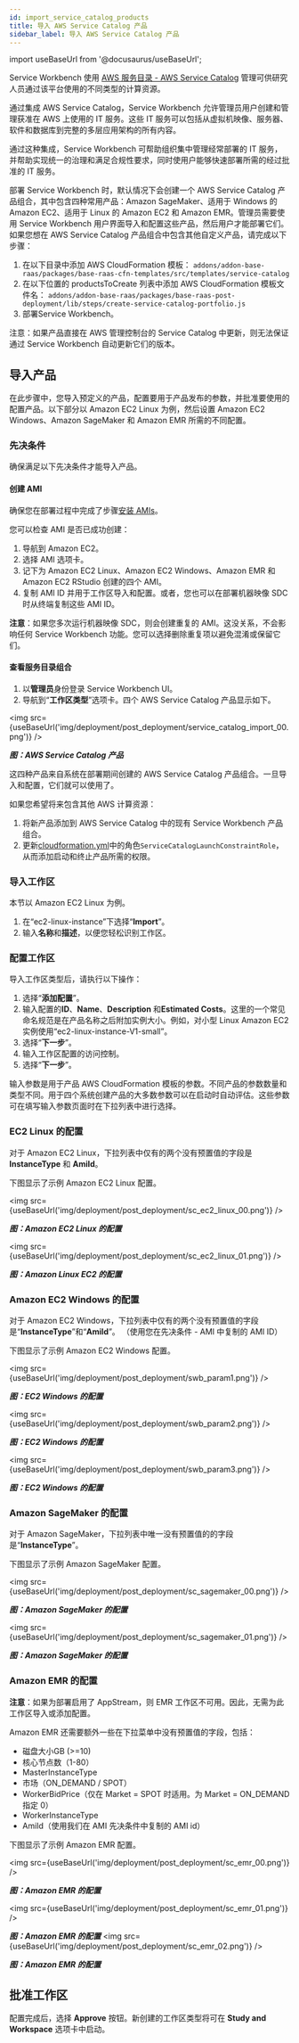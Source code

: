 ```yaml
---
id: import_service_catalog_products
title: 导入 AWS Service Catalog 产品
sidebar_label: 导入 AWS Service Catalog 产品
---
```


import useBaseUrl from '@docusaurus/useBaseUrl';

Service Workbench 使用 [AWS 服务目录 - AWS Service Catalog](https://aws.amazon.com/servicecatalog/?aws-service-catalog.sort-by=item.additionalFields.createdDate&aws-service-catalog.sort-order=desc)
管理可供研究人员通过该平台使用的不同类型的计算资源。

通过集成 AWS Service Catalog，Service Workbench 允许管理员用户创建和管理获准在 AWS 上使用的 IT 服务。这些 IT 服务可以包括从虚拟机映像、服务器、软件和数据库到完整的多层应用架构的所有内容。

通过这种集成，Service Workbench 可帮助组织集中管理经常部署的 IT 服务，并帮助实现统一的治理和满足合规性要求，同时使用户能够快速部署所需的经过批准的 IT 服务。

部署 Service Workbench 时，默认情况下会创建一个 AWS Service Catalog 产品组合，其中包含四种常用产品：Amazon SageMaker、适用于 Windows 的 Amazon EC2、适用于 Linux 的 Amazon EC2 和 Amazon EMR。管理员需要使用 Service Workbench 用户界面导入和配置这些产品，然后用户才能部署它们。如果您想在 AWS Service Catalog 产品组合中包含其他自定义产品，请完成以下步骤：

1. 在以下目录中添加 AWS CloudFormation 模板：
`addons/addon-base-raas/packages/base-raas-cfn-templates/src/templates/service-catalog`
2. 在以下位置的 productsToCreate 列表中添加 AWS CloudFormation 模板文件名：
`addons/addon-base-raas/packages/base-raas-post-deployment/lib/steps/create-service-catalog-portfolio.js`
3. 部署Service Workbench。

注意：如果产品直接在 AWS 管理控制台的 Service Catalog 中更新，则无法保证通过 Service Workbench 自动更新它们的版本。

## 导入产品

在此步骤中，您导入预定义的产品，配置要用于产品发布的参数，并批准要使用的配置产品。以下部分以 Amazon EC2 Linux 为例，然后设置 Amazon EC2 Windows、Amazon SageMaker 和 Amazon EMR 所需的不同配置。

### 先决条件

确保满足以下先决条件才能导入产品。

#### 创建 AMI

确保您在部署过程中完成了步骤[安装 AMIs](/zh/installation_guide/installation/ami-install)。

您可以检查 AMI 是否已成功创建：

1. 导航到 Amazon EC2。
2. 选择 AMI 选项卡。
3. 记下为 Amazon EC2 Linux、Amazon EC2 Windows、Amazon EMR 和 Amazon EC2 RStudio 创建的四个 AMI。
4. 复制 AMI ID 并用于工作区导入和配置。或者，您也可以在部署机器映像 SDC 时从终端复制这些 AMI ID。

**注意**：如果您多次运行机器映像 SDC，则会创建重复的 AMI。这没关系，不会影响任何 Service Workbench 功能。您可以选择删除重复项以避免混淆或保留它们。


#### 查看服务目录组合

1. 以**管理员**身份登录 Service Workbench UI。
2. 导航到“**工作区类型**”选项卡。四个 AWS Service Catalog 产品显示如下。

<img src={useBaseUrl('img/deployment/post_deployment/service_catalog_import_00.png')} />

***图：AWS Service Catalog 产品***

这四种产品来自系统在部署期间创建的 AWS Service Catalog 产品组合。一旦导入和配置，它们就可以使用了。

如果您希望将来包含其他 AWS 计算资源：

1. 将新产品添加到 AWS Service Catalog 中的现有 Service Workbench 产品组合。
2. 更新[cloudformation.yml](https://github.com/awslabs/service-workbench-on-aws/blob/mainline/main/solution/post-deployment/config/infra/cloudformation.yml#L204)中的角色`ServiceCatalogLaunchConstraintRole`，从而添加启动和终止产品所需的权限。

### 导入工作区

本节以 Amazon EC2 Linux 为例。

1. 在“ec2-linux-instance”下选择“**Import**”。
2. 输入**名称**和**描述**，以便您轻松识别工作区。

### 配置工作区

导入工作区类型后，请执行以下操作：

1. 选择“**添加配置**”。
2. 输入配置的**ID**、**Name**、**Description** 和**Estimated Costs**。这里的一个常见命名规范是在产品名称之后附加实例大小。例如，对小型 Linux Amazon EC2 实例使用“ec2-linux-instance-V1-small”。
3. 选择“**下一步**”。
4. 输入工作区配置的访问控制。
5. 选择“**下一步**”。

输入参数是用于产品 AWS CloudFormation 模板的参数。不同产品的参数数量和类型不同。用于四个系统创建产品的大多数参数可以在启动时自动评估。这些参数可在填写输入参数页面时在下拉列表中进行选择。

### EC2 Linux 的配​​置

对于 Amazon EC2 Linux，下拉列表中仅有的两个没有预置值的字段是 **InstanceType** 和 **AmiId**。

下图显示了示例 Amazon EC2 Linux 配置。

<img src={useBaseUrl('img/deployment/post_deployment/sc_ec2_linux_00.png')} />

***图：Amazon EC2 Linux 的配​​置***

<img src={useBaseUrl('img/deployment/post_deployment/sc_ec2_linux_01.png')} />

***图：Amazon Linux EC2 的配置***

### Amazon EC2 Windows 的配置

对于 Amazon EC2 Windows，下拉列表中仅有的两个没有预置值的字段是“**InstanceType**”和“**AmiId**”。 （使用您在先决条件 - AMI 中复制的 AMI ID）

下图显示了示例 Amazon EC2 Windows 配置。

<img src={useBaseUrl('img/deployment/post_deployment/swb_param1.png')} />

***图：EC2 Windows 的配置***

<img src={useBaseUrl('img/deployment/post_deployment/swb_param2.png')} />

***图：EC2 Windows 的配置***

<img src={useBaseUrl('img/deployment/post_deployment/swb_param3.png')} />

***图：EC2 Windows 的配置***

### Amazon SageMaker 的配置

对于 Amazon SageMaker，下拉列表中唯一没有预置值的的字段是“**InstanceType**”。

下图显示了示例 Amazon SageMaker 配置。

<img src={useBaseUrl('img/deployment/post_deployment/sc_sagemaker_00.png')} />

***图：Amazon SageMaker 的配置***

<img src={useBaseUrl('img/deployment/post_deployment/sc_sagemaker_01.png')} />

***图：Amazon SageMaker 的配置***

### Amazon EMR 的配置

**注意**：如果为部署启用了 AppStream，则 EMR 工作区不可用。因此，无需为此工作区导入或添加配置。

Amazon EMR 还需要额外一些在下拉菜单中没有预置值的字段，包括：
- 磁盘大小GB (>=10)
- 核心节点数（1-80）
- MasterInstanceType
- 市场（ON_DEMAND / SPOT）
- WorkerBidPrice（仅在 Market = SPOT 时适用。为 Market = ON_DEMAND 指定 0）
- WorkerInstanceType
- AmiId（使用我们在 AMI 先决条件中复制的 AMI id）

下图显示了示例 Amazon EMR 配置。

<img src={useBaseUrl('img/deployment/post_deployment/sc_emr_00.png')} />

***图：Amazon EMR 的配置***

<img src={useBaseUrl('img/deployment/post_deployment/sc_emr_01.png')} />

***图：Amazon EMR 的配置***
<img src={useBaseUrl('img/deployment/post_deployment/sc_emr_02.png')} />

***图：Amazon EMR 的配置***

## 批准工作区

配置完成后，选择 **Approve** 按钮。新创建的工作区类型将可在 **Study and Workspace** 选项卡中启动。
